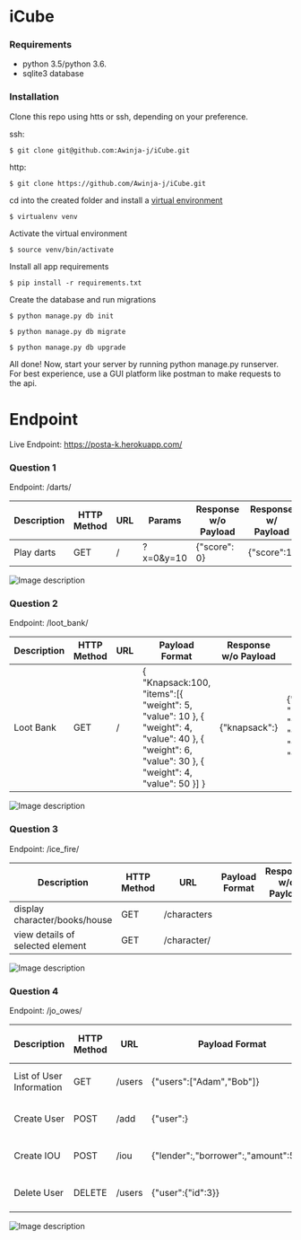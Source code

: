 # iCube

### Requirements

- python 3.5/python 3.6. 
- sqlite3 database

### Installation

Clone this repo using htts or ssh, depending on your preference.

ssh:

```$ git clone git@github.com:Awinja-j/iCube.git```

http:

```$ git clone https://github.com/Awinja-j/iCube.git```

cd into the created folder and install a [virtual environment](https://virtualenv.pypa.io/en/stable/)

`$ virtualenv venv`

Activate the virtual environment

`$ source venv/bin/activate`

Install all app requirements

`$ pip install -r requirements.txt`

Create the database and run migrations

`$ python manage.py db init`

`$ python manage.py db migrate`

`$ python manage.py db upgrade`

All done! Now, start your server by running python manage.py runserver. For best experience, use a GUI platform like postman to make requests to the api.

# Endpoint

Live Endpoint: https://posta-k.herokuapp.com/

### Question 1
Endpoint: /darts/

| Description | HTTP Method | URL   | Params | Response w/o Payload | Response w/ Payload |
|-------------|-------------|-------|----------------|----------------------|---------------------|
| Play darts  | GET         | / | ?x=0&y=10       | {"score": 0}       | {"score":1}          |

![Image description](https://github.com/Awinja-j/iCube/blob/master/images/Screenshot%202020-04-17%20at%2002.10.56.png)

### Question 2 
Endpoint: /loot_bank/

| Description | HTTP Method | URL   | Payload Format                                                                                                                                         | Response w/o Payload | Response w/ Payload                                                                         |
|-------------|-------------|-------|--------------------------------------------------------------------------------------------------------------------------------------------------------|----------------------|---------------------------------------------------------------------------------------------|
| Loot Bank   | GET         | /| { "Knapsack:100, "items":[{ "weight": 5, "value": 10 },  { "weight": 4, "value": 40 },  { "weight": 6, "value": 30 },  { "weight": 4, "value": 50 }] } | {"knapsack":}        | {"Knapsack:100, "items":[{   { "weight": 4, "value": 40 },   { "weight": 4, "value": 50 }]} |

![Image description](https://github.com/Awinja-j/iCube/blob/master/images/Screenshot%202020-04-17%20at%2002.10.56.png)
### Question 3
Endpoint: /ice_fire/

| Description                      | HTTP Method | URL             | Payload Format | Response w/o Payload | Response w/ Payload |
|----------------------------------|-------------|-----------------|----------------|----------------------|---------------------|
| display character/books/house    | GET         | /characters     |                |                      |                     |
| view details of selected element | GET         | /character/<id> |                |                      |                     |



![Image description](https://github.com/Awinja-j/iCube/blob/master/images/Screenshot%202020-04-17%20at%2002.10.56.png)
### Question 4
Endpoint: /jo_owes/

| Description              | HTTP Method | URL    | Payload Format                        | Response w/o Payload | Response w/ Payload             |
|--------------------------|-------------|--------|---------------------------------------|----------------------|---------------------------------|
| List of User Information | GET         | /users | {"users":["Adam","Bob"]}              | {"users":}           | {"users":(sorted by name)}      |
| Create User              | POST        | /add   | {"user":}                             | N/A                  | {User object for new user}      |
| Create IOU               | POST        | /iou   | {"lender":,"borrower":,"amount":5.25} | N/A                  | {"users": and(sorted by name)>} |
| Delete User              | DELETE      | /users | {"user":{"id":3}}                     | N/A                  | {"user deleted succesfully"     |

![Image description](https://github.com/Awinja-j/iCube/blob/master/images/Screenshot%202020-04-17%20at%2002.10.56.png)

